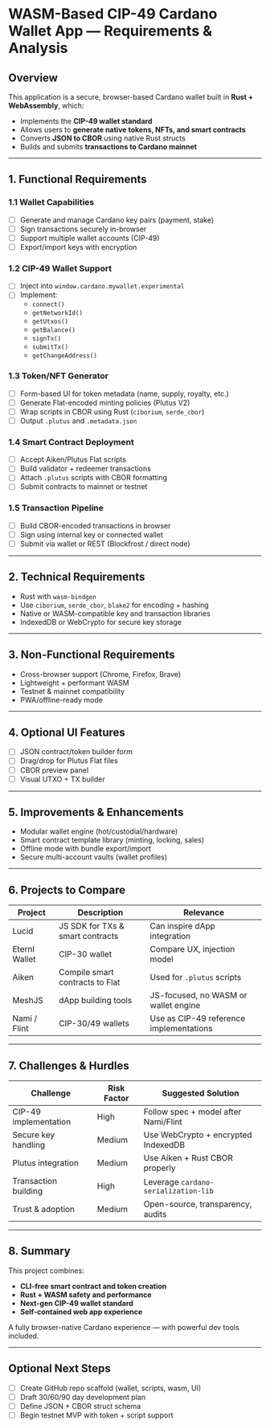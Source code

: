 # WASM-Based CIP-49 Cardano Wallet App — Requirements & Analysis

## Overview

This application is a secure, browser-based Cardano wallet built in **Rust + WebAssembly**, which:

- Implements the **CIP-49 wallet standard**
- Allows users to **generate native tokens, NFTs, and smart contracts**
- Converts **JSON to CBOR** using native Rust structs
- Builds and submits **transactions to Cardano mainnet**

---

## 1. Functional Requirements

### 1.1 Wallet Capabilities

- [ ] Generate and manage Cardano key pairs (payment, stake)
- [ ] Sign transactions securely in-browser
- [ ] Support multiple wallet accounts (CIP-49)
- [ ] Export/import keys with encryption

### 1.2 CIP-49 Wallet Support

- [ ] Inject into `window.cardano.mywallet.experimental`
- [ ] Implement:
  - `connect()`
  - `getNetworkId()`
  - `getUtxos()`
  - `getBalance()`
  - `signTx()`
  - `submitTx()`
  - `getChangeAddress()`

### 1.3 Token/NFT Generator

- [ ] Form-based UI for token metadata (name, supply, royalty, etc.)
- [ ] Generate Flat-encoded minting policies (Plutus V2)
- [ ] Wrap scripts in CBOR using Rust (`ciborium`, `serde_cbor`)
- [ ] Output `.plutus` and `.metadata.json`

### 1.4 Smart Contract Deployment

- [ ] Accept Aiken/Plutus Flat scripts
- [ ] Build validator + redeemer transactions
- [ ] Attach `.plutus` scripts with CBOR formatting
- [ ] Submit contracts to mainnet or testnet

### 1.5 Transaction Pipeline

- [ ] Build CBOR-encoded transactions in browser
- [ ] Sign using internal key or connected wallet
- [ ] Submit via wallet or REST (Blockfrost / direct node)

---

## 2. Technical Requirements

- Rust with `wasm-bindgen`
- Use `ciborium`, `serde_cbor`, `blake2` for encoding + hashing
- Native or WASM-compatible key and transaction libraries
- IndexedDB or WebCrypto for secure key storage

---

## 3. Non-Functional Requirements

- Cross-browser support (Chrome, Firefox, Brave)
- Lightweight + performant WASM
- Testnet & mainnet compatibility
- PWA/offline-ready mode

---

## 4. Optional UI Features

- [ ] JSON contract/token builder form
- [ ] Drag/drop for Plutus Flat files
- [ ] CBOR preview panel
- [ ] Visual UTXO + TX builder

---

## 5. Improvements & Enhancements

- Modular wallet engine (hot/custodial/hardware)
- Smart contract template library (minting, locking, sales)
- Offline mode with bundle export/import
- Secure multi-account vaults (wallet profiles)

---

## 6. Projects to Compare

| Project         | Description                                | Relevance                  |
|------------------|--------------------------------------------|----------------------------|
| Lucid            | JS SDK for TXs & smart contracts           | Can inspire dApp integration |
| Eternl Wallet    | CIP-30 wallet                              | Compare UX, injection model |
| Aiken            | Compile smart contracts to Flat            | Used for `.plutus` scripts |
| MeshJS           | dApp building tools                        | JS-focused, no WASM or wallet engine |
| Nami / Flint     | CIP-30/49 wallets                          | Use as CIP-49 reference implementations |

---

## 7. Challenges & Hurdles

| Challenge            | Risk Factor | Suggested Solution                  |
|----------------------|-------------|-------------------------------------|
| CIP-49 implementation| High        | Follow spec + model after Nami/Flint |
| Secure key handling  | Medium      | Use WebCrypto + encrypted IndexedDB |
| Plutus integration   | Medium      | Use Aiken + Rust CBOR properly      |
| Transaction building | High        | Leverage `cardano-serialization-lib` |
| Trust & adoption     | Medium      | Open-source, transparency, audits   |

---

## 8. Summary

This project combines:

- **CLI-free smart contract and token creation**
- **Rust + WASM safety and performance**
- **Next-gen CIP-49 wallet standard**
- **Self-contained web app experience**

A fully browser-native Cardano experience — with powerful dev tools included.

---

## Optional Next Steps

- [ ] Create GitHub repo scaffold (wallet, scripts, wasm, UI)
- [ ] Draft 30/60/90 day development plan
- [ ] Define JSON + CBOR struct schema
- [ ] Begin testnet MVP with token + script support
